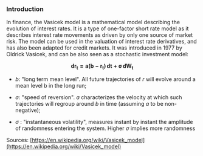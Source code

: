 ### Introduction

In finance, the Vasicek model is a mathematical model describing the evolution of interest rates. It is a type of one-factor short rate model as it describes interest rate movements as driven by only one source of market risk. The model can be used in the valuation of interest rate derivatives, and has also been adapted for credit markets. It was introduced in 1977 by Oldrick Vasicek, and can be also seen as a stochastic investment model:

$$\boldsymbol{dr_{t} = a(b-r_{t})\,dt+\sigma \,dW_{t}}$$

+ $b$: "long term mean level". All future trajectories of $r$ will evolve around a mean level b in the long run;

+ $a$: "speed of reversion". $a$ characterizes the velocity at which such trajectories will regroup around $b$ in time (assuming $a$ to be non-negative);

+ $\sigma$ : "instantaneous volatility", measures instant by instant the amplitude of randomness entering the system. Higher $\sigma$ implies more randomness

Sources: [https://en.wikipedia.org/wiki/Vasicek_model](https://en.wikipedia.org/wiki/Vasicek_model)